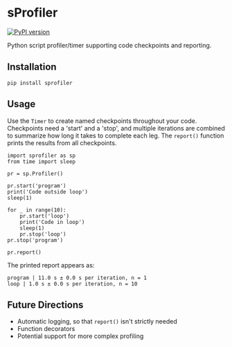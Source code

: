# sProfiler 
[![PyPI version](https://badge.fury.io/py/sprofiler.svg)](https://badge.fury.io/py/sprofiler) 

Python script profiler/timer supporting code checkpoints and reporting.

## Installation
```
pip install sprofiler
```

## Usage
Use the `Timer` to create named checkpoints throughout your code. Checkpoints need a 'start' and a 'stop', and 
multiple iterations are combined to summarize how long it takes to complete each leg. The `report()` function
prints the results from all checkpoints.
```
import sprofiler as sp
from time import sleep

pr = sp.Profiler()

pr.start('program')
print('Code outside loop')
sleep(1)
    
for _ in range(10):
    pr.start('loop')
    print('Code in loop')
    sleep(1)
    pr.stop('loop')
pr.stop('program')
    
pr.report()
```

The printed report appears as:
```
program | 11.0 s ± 0.0 s per iteration, n = 1
loop | 1.0 s ± 0.0 s per iteration, n = 10
```

## Future Directions

* Automatic logging, so that `report()` isn't strictly needed
* Function decorators
* Potential support for more complex profiling
